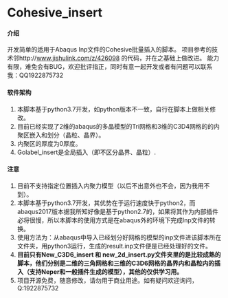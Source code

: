 # Cohesive_insert

#### 介绍
开发简单的适用于Abaqus Inp文件的Cohesive批量插入的脚本。
项目参考的技术邻http://www.jishulink.com/z/426098 的代码，并在之基础上做改进。
能力有限，难免会有BUG，欢迎批评指正，同时有意一起开发或者有问题可以联系我：QQ1922875732

#### 软件架构
1. 本脚本基于python3.7开发，如python版本不一致，自行在脚本上做相关修改。
2. 目前已经实现了2维的abaqus的多晶模型的Tri网格和3维的C3D4网格的的内聚区嵌入和划分（晶粒、晶界）。
3. 内聚区的厚度为0厚度。
4. Golabel_insert是全局插入（即不区分晶界、晶粒）.


#### 注意
1. 目前不支持指定位置插入内聚力模型（以后不出意外也不会，因为我用不到）。
2. 本脚本基于python3.7开发，其优势在于运行速度快于python2，而abaqus2017版本据我所知好像是基于python2.7的，如果将其作为内部插件必将很慢，所以本脚本的使用方式是在abaqus外的环境下完成Inp文件的转换。
3. 使用方法为：从abaqus中导入已经划分好网格的模型的inp文件进该脚本所在文件夹，用python3运行，生成的result.inp文件便是已经处理好的文件。
4. **目前只有New_C3D6_insert 和 new_2d_insert.py文件夹里的是比较成熟的脚本，他们分别是二维的三角网格和三维的C3D6网格的晶界内和晶粒内的插入（支持Neper和一般插件生成的模型），其他的仅供学习用。**
5. 项目开源免费，随意修改，请勿用于商业用途。如有疑问欢迎询问，Q:1922875732
